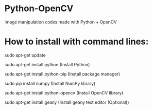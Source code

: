 # Python-OpenCV
Image manipulation codes made with Python + OpenCV

# How to install with command lines:

sudo apt-get update  

sudo apt-get install python (Install Python)

sudo apt-get install python-pip (Install package manager)

sudo pip install numpy (Install NumPy library) 

sudo apt-get install python-opencv (Install OpenCV library)

sudo apt-get install geany (Install geany text editor (Optional))

